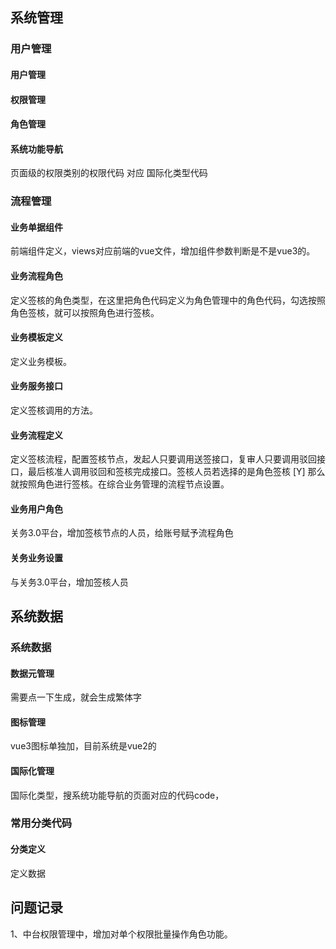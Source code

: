 ## 系统管理

### 用户管理

#### 用户管理

#### 权限管理

#### 角色管理

#### 系统功能导航

页面级的权限类别的权限代码 对应 国际化类型代码

### 流程管理

#### 业务单据组件

前端组件定义，views对应前端的vue文件，增加组件参数判断是不是vue3的。

#### 业务流程角色

定义签核的角色类型，在这里把角色代码定义为角色管理中的角色代码，勾选按照角色签核，就可以按照角色进行签核。

#### 业务模板定义

定义业务模板。

#### 业务服务接口

定义签核调用的方法。

#### 业务流程定义

定义签核流程，配置签核节点，发起人只要调用送签接口，复审人只要调用驳回接口，最后核准人调用驳回和签核完成接口。签核人员若选择的是角色签核 [Y] 那么就按照角色进行签核。在综合业务管理的流程节点设置。

#### 业务用户角色

关务3.0平台，增加签核节点的人员，给账号赋予流程角色

#### 关务业务设置

与关务3.0平台，增加签核人员

#### 

## 系统数据

### 系统数据

#### 数据元管理

需要点一下生成，就会生成繁体字

#### 图标管理

vue3图标单独加，目前系统是vue2的

#### 国际化管理

国际化类型，搜系统功能导航的页面对应的代码code，

### 常用分类代码

#### 分类定义

定义数据

## 问题记录

1、中台权限管理中，增加对单个权限批量操作角色功能。